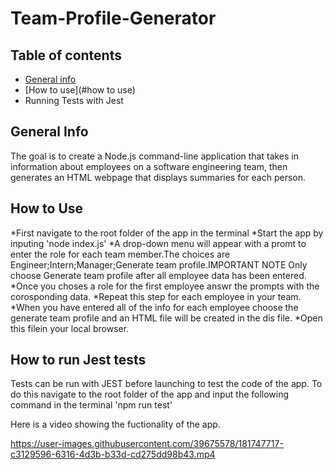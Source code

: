 # Team-Profile-Generator

## Table of contents
* [General info](#general-info)
* [How to use](#how to use)
* Running Tests with Jest

## General Info
The goal is to create  a Node.js command-line application that takes in information about employees on a software engineering team, then generates an HTML webpage that displays summaries for each person.

## How to Use
*First navigate to the root folder of the app in the terminal
*Start the app by inputing 'node index.js'
*A drop-down menu will appear with a promt to enter the role for each team member.The choices are Engineer;Intern;Manager;Generate team profile.IMPORTANT NOTE Only choose Generate team profile after all employee data has been entered.
*Once you choses a role for the first employee answr the prompts with the corosponding data.
*Repeat this step for each employee in your team.
*When you have entered all of the info for each employee choose the generate team profile and an HTML file will be created in the dis file.
*Open this filein your local browser.

## How to run Jest tests 
Tests can be run with JEST before launching to test the code of the app. To do this navigate to the root folder of the app and input the following command in the terminal 'npm run test'

Here is a video showing the fuctionality of the app.

https://user-images.githubusercontent.com/39675578/181747717-c3129596-6316-4d3b-b33d-cd275dd98b43.mp4


